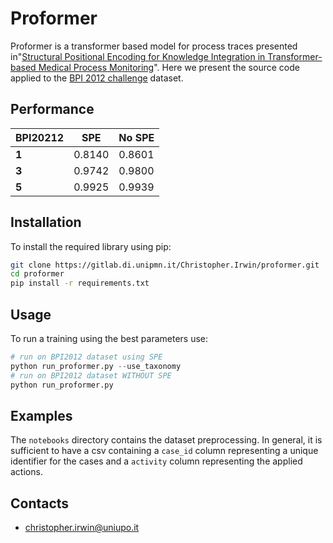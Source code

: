 # Proformer

Proformer is a transformer based model for process traces presented in"[Structural Positional Encoding for Knowledge Integration in Transformer-based Medical Process Monitoring](https://ceur-ws.org/Vol-3578/paper3.pdf)". Here we present the source code applied to the [BPI 2012 challenge](10.4121/uuid:0c60edf1-6f83-4e75-9367-4c63b3e9d5bb) dataset.

## Performance

|  BPI20212   |     SPE     |     No SPE    |
|-------------|-------------|---------------|
| **1**       | 0.8140      | 0.8601        |
| **3**       | 0.9742      | 0.9800        |
| **5**       | 0.9925      | 0.9939        |



## Installation

To install the required library using pip:

```bash
git clone https://gitlab.di.unipmn.it/Christopher.Irwin/proformer.git
cd proformer
pip install -r requirements.txt
```

## Usage

To run a training using the best parameters use:

```python
# run on BPI2012 dataset using SPE
python run_proformer.py --use_taxonomy
# run on BPI2012 dataset WITHOUT SPE    
python run_proformer.py 
```

## Examples

The `notebooks` directory contains the dataset preprocessing. In general, it is sufficient to have a csv containing a `case_id` column representing a unique identifier for the cases and a `activity` column representing the applied actions.

## Contacts

- christopher.irwin@uniupo.it

